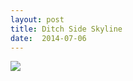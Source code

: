 ```yaml
---
layout: post
title: Ditch Side Skyline
date:  2014-07-06
---
```


![](https://infinit.io/link/vokoiva/nKxgm5d.jpg)
